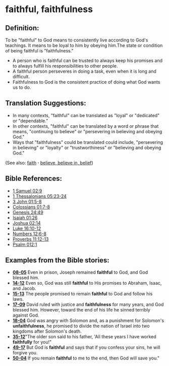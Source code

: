 # faithful, faithfulness #

## Definition: ##

To be "faithful" to God means to consistently live according to God's teachings. It means to be loyal to him by obeying him.The state or condition of being faithful is "faithfulness."

* A person who is faithful can be trusted to always keep his promises and to always fulfill his responsibilities to other people.
* A faithful person perseveres in doing a task, even when it is long and difficult.
* Faithfulness to God is the consistent practice of doing what God wants us to do.

## Translation Suggestions: ##

* In many contexts, "faithful" can be translated as "loyal" or "dedicated" or "dependable."
* In other contexts, "faithful" can be translated by a word or phrase that means, "continuing to believe" or "persevering in believing and obeying God."
* Ways that "faithfulness" could be translated could include, "persevering in believing" or "loyalty" or "trustworthiness" or "believing and obeying God."

(See also: [faith](../kt/faith.md) **·** [believe, believe in, belief](../kt/believe.md))

## Bible References: ##

* [1 Samuel 02:9](https://door43.org/en/bible/notes/1sa/02/09)
* [1 Thessalonians 05:23-24](https://door43.org/en/bible/notes/1th/05/23)
* [3 John 01:5-8](https://door43.org/en/bible/notes/3jn/01/05)
* [Colossians 01:7-8](https://door43.org/en/bible/notes/col/01/07)
* [Genesis 24:49](https://door43.org/en/bible/notes/gen/24/49)
* [Isaiah 01:26](https://door43.org/en/bible/notes/isa/01/26)
* [Joshua 02:14](https://door43.org/en/bible/notes/jos/02/14)
* [Luke 16:10-12](https://door43.org/en/bible/notes/luk/16/10)
* [Numbers 12:6-8](https://door43.org/en/bible/notes/num/12/06)
* [Proverbs 11:12-13](https://door43.org/en/bible/notes/pro/11/12)
* [Psalm 012:1](https://door43.org/en/bible/notes/psa/012/001)

## Examples from the Bible stories: ##

* __[08-05](https://door43.org/en/obs/notes/frames/08-05)__ Even in prison, Joseph remained __faithful__  to God, and God blessed him.
* __[14-12](https://door43.org/en/obs/notes/frames/14-12)__ Even so, God was still __faithful__  to His promises to Abraham, Isaac, and Jacob.
* __[15-13](https://door43.org/en/obs/notes/frames/15-13)__ The people promised to remain __faithful__  to God and follow his laws.
* __[17-09](https://door43.org/en/obs/notes/frames/17-09)__ David ruled with justice and __faithfulness__  for many years, and God blessed him. However, toward the end of his life he sinned terribly against God.
* __[18-04](https://door43.org/en/obs/notes/frames/18-04)__ God was angry with Solomon and, as a punishment for Solomon's __unfaithfulness__, he promised to divide the nation of Israel into two kingdoms after Solomon's death.
* __[35-12](https://door43.org/en/obs/notes/frames/35-12)__"The older son said to his father, 'All these years I have worked __faithfully__  for you!"
* __[49-17](https://door43.org/en/obs/notes/frames/49-17)__ But God is __faithful__  and says that if you confess your sins, he will forgive you.
* __[50-04](https://door43.org/en/obs/notes/frames/50-04)__ If you remain __faithful__  to me to the end, then God will save you."


